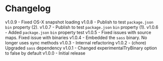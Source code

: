 
# Changelog

v1.0.9 - Fixed OS-X snapshot loading
v1.0.8 - Publish to test `package.json` `bin` property (2).
v1.0.7 - Publish to test `package.json` `bin` property (1).
v1.0.6 - Added `package.json` `bin` property test
v1.0.5 - Fixed issues with source maps. Fixed issue with binaries
v1.0.4 - Embedded the `sass` binary. No longer uses sync methods
v1.0.3 - Internal refactoring
v1.0.2 - (chore) Upgraded `sass` dependency
v1.0.1 - Changed experimentalTryBinary option to false by default
v1.0.0 - Initial release
